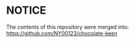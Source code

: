 NOTICE
======

The contents of this repository were merged into: https://github.com/NY00123/chocolate-keen
